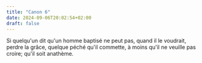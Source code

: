 ```yaml
---
title: "Canon 6"
date: 2024-09-06T20:02:54+02:00
draft: false
---
```



Si quelqu'un dit qu'un homme baptisé ne peut pas, quand il le voudrait, perdre la grâce, quelque péché qu'il commette, à moins qu'il ne veuille pas croire; qu'il soit anathème.

